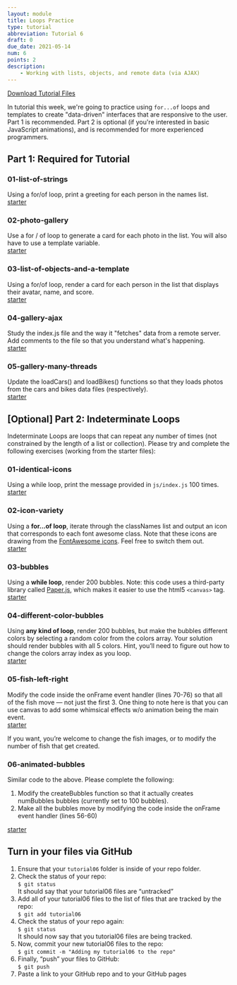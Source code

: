 ```yaml
---
layout: module
title: Loops Practice
type: tutorial
abbreviation: Tutorial 6
draft: 0
due_date: 2021-05-14
num: 6
points: 2
description:
    - Working with lists, objects, and remote data (via AJAX)
---
```


<a href="/spring2021/course-files/tutorials/tutorial06.zip" class="nu-button">Download Tutorial Files <i class="fas fa-download"></i></a> 

In tutorial this week, we're going to practice using `for...of` loops and templates to create "data-driven" interfaces that are responsive to the user. Part 1 is recommended. Part 2 is optional (if you're interested in basic JavaScript animations), and is recommended for more experienced programmers.

## Part 1: Required for Tutorial

### 01-list-of-strings
Using a for/of loop, print a greeting for each person in the names list.
<br><a href="/spring2021/course-files/tutorials/tutorial06/01-list-of-strings" target="_blank">starter</a>

### 02-photo-gallery
Use a for / of loop to generate a card for each photo in the list. You will also have to use a template variable.
<br><a href="/spring2021/course-files/tutorials/tutorial06/02-photo-gallery" target="_blank">starter</a>

### 03-list-of-objects-and-a-template
Using a for/of loop, render a card for each person in the list that displays their avatar, name, and score.
<br><a href="/spring2021/course-files/tutorials/tutorial06/03-list-of-objects-and-a-template" target="_blank">starter</a>

### 04-gallery-ajax
Study the index.js file and the way it "fetches" data from a remote server. Add comments to the file so that you understand what's happening.
<br><a href="/spring2021/course-files/tutorials/tutorial06/04-gallery-ajax" target="_blank">starter</a>

### 05-gallery-many-threads
Update the loadCars() and loadBikes() functions so that they loads photos from the cars and bikes data files (respectively).
<br><a href="/spring2021/course-files/tutorials/tutorial06/05-gallery-many-threads" target="_blank">starter</a>

## [Optional] Part 2: Indeterminate Loops
Indeterminate Loops are loops that can repeat any number of times (not constrained by the length of a list or collection). Please try and complete the following exercises (working from the starter files):

### 01-identical-icons
Using a while loop, print the message provided in `js/index.js` 100 times.
<br><a href="/spring2021/course-files/tutorials/tutorial06/optional/01-identical-icons" target="_blank">starter</a>

### 02-icon-variety
Using a **for...of loop**, iterate through the classNames list and output an icon that corresponds to each font awesome class. Note that these icons are drawing from the <a href="https://fontawesome.com/icons?d=gallery&m=free" target="_blank">FontAwesome icons</a>. Feel free to switch them out.
<br><a href="/spring2021/course-files/tutorials/tutorial06/optional/02-icon-variety" target="_blank">starter</a>

### 03-bubbles
Using a **while loop**, render 200 bubbles. Note: this code uses a third-party library called <a href="http://paperjs.org/" target="_blank">Paper.js</a>, which makes it easier to use the html5 `<canvas>` tag.
<br><a href="/spring2021/course-files/tutorials/tutorial06/optional/03-bubbles" target="_blank">starter</a>

### 04-different-color-bubbles
Using **any kind of loop**, render 200 bubbles, but make the bubbles different colors by selecting a random color from the colors array. Your solution should render bubbles with all 5 colors. Hint, you’ll need to figure out how to change the colors array index as you loop.
<br><a href="/spring2021/course-files/tutorials/tutorial06/optional/04-different-color-bubbles" target="_blank">starter</a>

### 05-fish-left-right
Modify the code inside the onFrame event handler (lines 70-76) so that all of the fish move — not just the first 3. One thing to note here is that you can use canvas to add some whimsical effects w/o animation being the main event. 
<br><a href="/spring2021/course-files/tutorials/tutorial06/optional/05-fish-left-right" target="_blank">starter</a>

If you want, you’re welcome to change the fish images, or to modify the number of fish that get created.

### 06-animated-bubbles
Similar code to the above. Please complete the following:
1. Modify the  createBubbles function so that it actually creates numBubbles bubbles (currently set to 100 bubbles).
2. Make all the bubbles move by modifying the code inside the onFrame event handler (lines 56-60) 

<a href="/spring2021/course-files/tutorials/tutorial06/optional/06-animated-bubbles" target="_blank">starter</a>

## Turn in your files via GitHub
1. Ensure that your `tutorial06` folder is inside of your repo folder.
2. Check the status of your repo:<br>`$ git status`<br>It should say that your tutorial06 files are “untracked”
3. Add all of your tutorial06 files to the list of files that are tracked by the repo:<br>`$ git add tutorial06`
4. Check the status of your repo again:<br>`$ git status`<br>It should now say that you tutorial06 files are being tracked.
5. Now, commit your new tutorial06 files to the repo:<br>`$ git commit -m "Adding my tutorial06 to the repo"`
6. Finally, “push” your files to GitHub:<br>`$ git push`
7. Paste a link to your GitHub repo and to your GitHub pages 